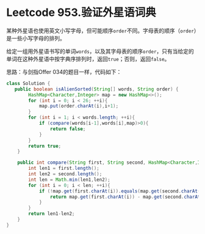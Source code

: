 # Leetcode 953.验证外星语词典

某种外星语也使用英文小写字母，但可能顺序`order`不同。字母表的顺序（`order`）是一些小写字母的排列。

给定一组用外星语书写的单词`words`，以及其字母表的顺序`order`，只有当给定的单词在这种外星语中按字典序排列时，返回`true`；否则，返回`false`。

思路：与剑指Offer 034的题目一样，代码如下：

```java
class Solution {
   public boolean isAlienSorted(String[] words, String order) {
        HashMap<Character,Integer> map = new HashMap<>();
        for (int i = 0; i < 26; ++i){
            map.put(order.charAt(i),i+1);
        }
        for (int i = 1; i < words.length; ++i){
            if (compare(words[i-1],words[i],map)>0){
                return false;
            }
        }
        return true;
    }

    public int compare(String first, String second, HashMap<Character,Integer> map){
        int len1 = first.length();
        int len2 = second.length();
        int len = Math.min(len1,len2);
        for (int i = 0; i < len; ++i){
            if (!map.get(first.charAt(i)).equals(map.get(second.charAt(i)))){
                return map.get(first.charAt(i)) - map.get(second.charAt(i));
            }
        }
        return len1-len2;
    }
}
```



